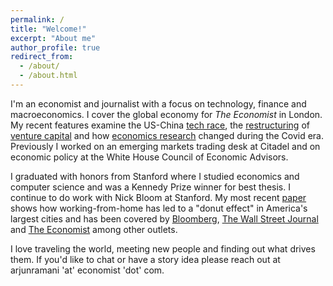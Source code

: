 ```yaml
---
permalink: /
title: "Welcome!"
excerpt: "About me"
author_profile: true
redirect_from: 
  - /about/
  - /about.html
---
```



I'm an economist and journalist with a focus on technology, finance and macroeconomics. I cover the global economy for <i>The Economist</i> in London. My recent features examine the US-China [tech race](https://www.economist.com/briefing/2022/10/13/china-and-the-west-are-in-a-race-to-foster-innovation), the [restructuring](https://www.economist.com/finance-and-economics/2021/11/23/the-bright-new-age-of-venture-capital/21806438) of [venture capital](https://www.economist.com/leaders/2021/11/27/adventure-capitalism) and how [economics research](https://www.economist.com/briefing/2021/10/23/enter-third-wave-economics) changed during the Covid era. Previously I worked on an emerging markets trading desk at Citadel and on economic policy at the White House Council of Economic Advisors.

I graduated with honors from Stanford where I studied economics and computer science and was a Kennedy Prize winner for best thesis. I continue to do work with Nick Bloom at Stanford. My most recent [paper](https://www.nber.org/system/files/working_papers/w28876/w28876.pdf) shows how working-from-home has led to a "donut effect" in America's largest cities and has been covered by [Bloomberg](https://www.bloomberg.com/news/articles/2021-06-01/americans-are-done-with-5-days-a-week-in-the-office-here-s-what-that-means-for-the-economy), [The Wall Street Journal](https://www.wsj.com/articles/pandemic-urban-decay-and-economic-renewal-11659038760) and [The Economist](https://www.economist.com/graphic-detail/2021/07/04/covid-19-has-persuaded-americans-to-leave-city-centres) among other outlets.

I love traveling the world, meeting new people and finding out what drives them. If you'd like to chat or have a story idea please reach out at arjunramani 'at' economist 'dot' com.

